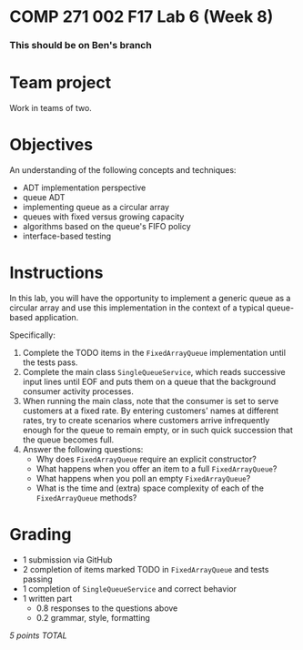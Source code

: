 # COMP 271 002 F17 Lab 6 (Week 8)
### This should be on Ben's branch
# Team project

Work in teams of two.

# Objectives

An understanding of the following concepts and techniques:

- ADT implementation perspective
- queue ADT
- implementing queue as a circular array
- queues with fixed versus growing capacity
- algorithms based on the queue's FIFO policy
- interface-based testing

# Instructions

In this lab, you will have the opportunity to implement a generic queue as a circular array
and use this implementation in the context of a typical queue-based application.

Specifically:

1. Complete the TODO items in the `FixedArrayQueue` implementation until the tests pass.
1. Complete the main class `SingleQueueService`, which reads successive input lines until EOF and
puts them on a queue that the background consumer activity processes.
1. When running the main class, note that the consumer is set to serve customers at a fixed rate.
By entering customers' names at different rates, try to create scenarios where customers arrive infrequently enough for the queue to remain empty, or in such quick succession that the queue becomes full.
1. Answer the following questions:
   - Why does `FixedArrayQueue` require an explicit constructor?
   - What happens when you offer an item to a full `FixedArrayQueue`?
   - What happens when you poll an empty `FixedArrayQueue`?
   - What is the time and (extra) space complexity of each of the `FixedArrayQueue` methods?

# Grading

- 1 submission via GitHub
- 2 completion of items marked TODO in `FixedArrayQueue` and tests passing
- 1 completion of `SingleQueueService` and correct behavior
- 1 written part
  - 0.8 responses to the questions above
  - 0.2 grammar, style, formatting

*5 points TOTAL*
